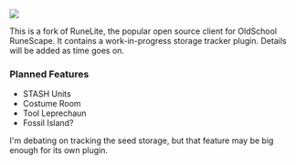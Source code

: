 ![](https://runelite.net/img/logo.png)

This is a fork of RuneLite, the popular open source client for OldSchool RuneScape. It contains a work-in-progress storage tracker plugin. Details will be added as time goes on.

### Planned Features
- STASH Units
- Costume Room
- Tool Leprechaun
- Fossil Island?

I'm debating on tracking the seed storage, but that feature may be big enough for its own plugin.